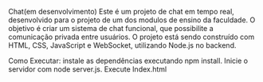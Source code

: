 Chat(em desenvolvimento)
Este é um projeto de chat em tempo real, desenvolvido para o projeto
de um dos modulos de ensino da faculdade. O objetivo é criar um sistema de chat funcional,
que possibilite a comunicação privada entre usuários. O projeto está sendo construído com HTML,
CSS, JavaScript e WebSocket, utilizando Node.js no backend.

Como Executar:
instale as dependências executando npm install.
Inicie o servidor com node server.js.
Execute Index.html
